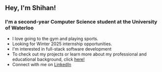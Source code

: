 <h2 align="left">Hey, I'm Shihan!</h2>
<h3 align="left">I'm a second-year Computer Science student at the University of Waterloo</h3>

- I love going to the gym and playing sports.
- Looking for Winter 2025 internship opportunities.
- I'm interested in full-stack software development
- To check out my projects or learn more about my professional and educational background, click [here!](s-sharar.github.io)
- Connect with me on [LinkedIn](https://www.linkedin.com/in/shihan-sharar/)

